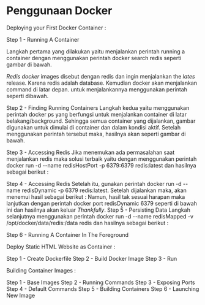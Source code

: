 # Penggunaan Docker

Deploying your First Docker Container :

Step 1 - Running A Container 

Langkah pertama yang dilakukan yaitu menjalankan perintah running a container dengan menggunakan perintah  docker search redis seperti gambar di bawah. 

*Redis docker* images disebut dengan redis dan ingin menjalankan the *lates* release. Karena redis adalah database.
Kemudian docker akan menjalankan command di latar depan. untuk menjalankannya menggunakan perintah seperti dibawah.

Step 2 - Finding Running Containers 
Langkah kedua yaitu menggunakan perintah docker ps yang berfungsi untuk menjalankan container di latar belakang/background. Sehingga semua container yang dijalankan, gambar digunakan untuk dimulai di container dan dalam kondisi aktif. Setelah menggunakan perintah tersebut maka, hasilnya akan seperti gambar di bawah.

Step 3 - Accessing Redis 
Jika menemukan ada permasalahan saat menjalankan redis maka solusi terbaik yaitu dengan menggunakan perintah docker run -d --name redisHostPort -p 6379:6379 redis:latest dan hasilnya sebagai berikut :

Step 4 - Accessing Redis
Setelah itu, gunakan perintah docker run -d --name redisDynamic -p 6379 redis:latest. Setelah dijalankan maka, akan menemui hasil sebagai berikut :
Namun, hasil tak sesuai harapan maka lanjutkan dengan perintah docker port redisDynamic 6379 seperti di bawah ini dan hasilnya akan keluar *Thankfully*.
Step 5 - Persisting Data 
Langkah selanjutnya menggunakan perintah docker run -d --name redisMapped -v /opt/docker/data/redis:/data redis dan hasilnya sebagai berikut :

Step 6 - Running A Container In The Foreground 


Deploy Static HTML Website as Container :

Step 1 - Create Dockerfile
Step 2 - Build Docker Image
Step 3 - Run

Building Container Images :

Step 1 - Base Images
Step 2 - Running Commands
Step 3 - Exposing Ports
Step 4 - Default Commands
Step 5 - Building Containers
Step 6 - Launching New Image